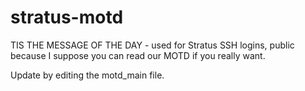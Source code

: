 # stratus-motd

TIS THE MESSAGE OF THE DAY - used for Stratus SSH logins, public because I suppose you can read our MOTD if you really want.

Update by editing the motd_main file.
